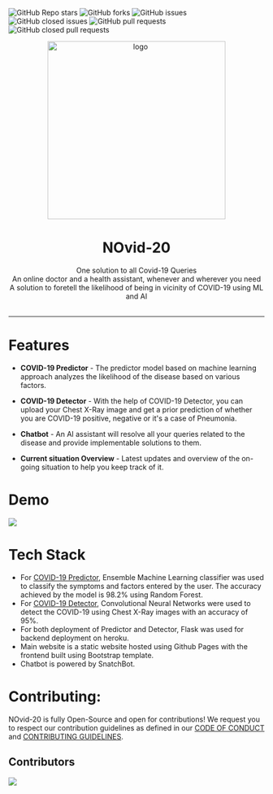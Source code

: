 ![GitHub Repo stars](https://img.shields.io/github/stars/v2dha/NOvid-20?color=orange)
![GitHub forks](https://img.shields.io/github/forks/v2dha/NOvid-20?color=yellow)
![GitHub issues](https://img.shields.io/github/issues/v2dha/NOVid-20) 
![GitHub closed issues](https://img.shields.io/github/issues-closed-raw/v2dha/NOvid-20?color=blue)
![GitHub pull requests](https://img.shields.io/github/issues-pr/v2dha/NOvid-20?color=orange)
![GitHub closed pull requests](https://img.shields.io/github/issues-pr-closed-raw/v2dha/NOvid-20)


<p align="center">
  <img src="https://i.ibb.co/m49w93y/Logo2.jpg" width="350" alt="logo" />
  <h1 align="center">NOvid-20</h1>
  <p align="center">
  One solution to all Covid-19 Queries
  <br/>
  An online doctor and a health assistant, whenever and wherever you need
  <br />
  A solution to foretell the likelihood of being in vicinity of COVID-19 using ML and AI
  <br />
  <br />
  </p>
</p>
<hr>



# Features
* **COVID-19 Predictor** - The predictor model based on machine learning approach analyzes the likelihood of the disease based on various factors.

* **COVID-19 Detector** - With the help of COVID-19 Detector, you can upload your Chest X-Ray image and get a prior prediction of whether you are COVID-19 positive, negative or it's a case of Pneumonia.

* **Chatbot** - An AI assistant will resolve all your queries related to the disease and provide implementable solutions to them.

* **Current situation Overview** - Latest updates and overview of the on-going situation to help you keep track of it.

# Demo
<img src="demo/demo.gif">

# Tech Stack
* For [COVID-19 Predictor](https://github.com/V2dha/NOvid-20/tree/master/server/covid19-predictor), Ensemble Machine Learning classifier was used to classify the symptoms and factors entered by the user. The accuracy achieved by the model is 98.2% using Random Forest. 
* For [COVID-19 Detector](https://github.com/V2dha/NOvid-20/tree/master/server/covid19-detector), Convolutional Neural Networks were used to detect the COVID-19 using Chest X-Ray images with an accuracy of 95%. 
* For both deployment of Predictor and Detector, Flask was used for backend deployment on heroku.
* Main website is a static website hosted using Github Pages with the frontend built using Bootstrap template.
* Chatbot is powered by SnatchBot.

# Contributing:

NOvid-20 is fully Open-Source and open for contributions! We request you to respect our contribution guidelines as defined in our [CODE OF CONDUCT](https://github.com/V2dha/NOvid-20/blob/master/CODE_OF_CONDUCT.md) and [CONTRIBUTING GUIDELINES](https://github.com/V2dha/NOvid-20/blob/master/CONTRIBUTING.md). 

## Contributors 

<a href="https://github.com/V2dha/NOvid-20/graphs/contributors">
  <img src="https://contrib.rocks/image?repo=V2dha/NOvid-20" />
</a>
